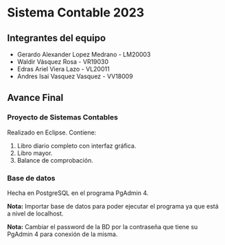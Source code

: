 # Sistema Contable 2023

## Integrantes del equipo

- Gerardo Alexander Lopez Medrano - LM20003
- Waldir Vásquez Rosa - VR19030
- Edras Ariel Viera Lazo - VL20011
- Andres Isai Vasquez Vasquez - VV18009

## Avance Final

### Proyecto de Sistemas Contables

Realizado en Eclipse. Contiene:

1. Libro diario completo con interfaz gráfica.
2. Libro mayor.
3. Balance de comprobación.

### Base de datos

Hecha en PostgreSQL en el programa PgAdmin 4.

**Nota:** Importar base de datos para poder ejecutar el programa ya que está a nivel de localhost.

**Nota:** Cambiar el password de la BD por la contraseña que tiene su PgAdmin 4 para conexión de la misma.
